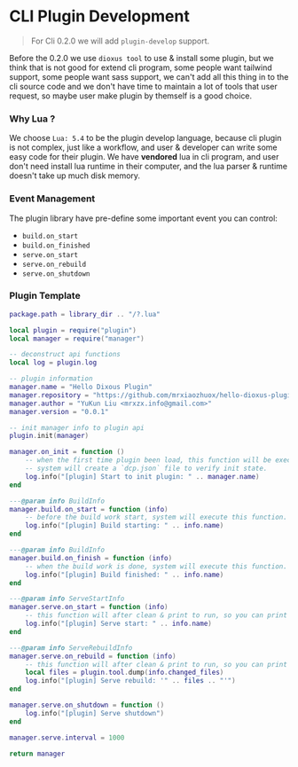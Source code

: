 # CLI Plugin Development

> For Cli 0.2.0 we will add `plugin-develop` support.

Before the 0.2.0 we use `dioxus tool` to use & install some plugin, but we think that is not good for extend cli program, some people want tailwind support, some people want sass support, we can't add all this thing in to the cli source code and we don't have time to maintain a lot of tools that user request, so maybe user make plugin by themself is a good choice.

### Why Lua ?

We choose `Lua: 5.4` to be the plugin develop language, because cli plugin is not complex, just like a workflow, and user & developer can write some easy code for their plugin. We have **vendored** lua in cli program, and user don't need install lua runtime in their computer, and the lua parser & runtime doesn't take up much disk memory.

### Event Management

The plugin library have pre-define some important event you can control:

- `build.on_start`
- `build.on_finished`
- `serve.on_start`
- `serve.on_rebuild`
- `serve.on_shutdown`

### Plugin Template

```lua
package.path = library_dir .. "/?.lua"

local plugin = require("plugin")
local manager = require("manager")

-- deconstruct api functions
local log = plugin.log

-- plugin information
manager.name = "Hello Dixous Plugin"
manager.repository = "https://github.com/mrxiaozhuox/hello-dioxus-plugin"
manager.author = "YuKun Liu <mrxzx.info@gmail.com>"
manager.version = "0.0.1"

-- init manager info to plugin api
plugin.init(manager)

manager.on_init = function ()
    -- when the first time plugin been load, this function will be execute.
    -- system will create a `dcp.json` file to verify init state.
    log.info("[plugin] Start to init plugin: " .. manager.name)
end

---@param info BuildInfo
manager.build.on_start = function (info)
    -- before the build work start, system will execute this function.
    log.info("[plugin] Build starting: " .. info.name)
end

---@param info BuildInfo
manager.build.on_finish = function (info)
    -- when the build work is done, system will execute this function.
    log.info("[plugin] Build finished: " .. info.name)
end

---@param info ServeStartInfo
manager.serve.on_start = function (info)
    -- this function will after clean & print to run, so you can print some thing.
    log.info("[plugin] Serve start: " .. info.name)
end

---@param info ServeRebuildInfo
manager.serve.on_rebuild = function (info)
    -- this function will after clean & print to run, so you can print some thing.
    local files = plugin.tool.dump(info.changed_files)
    log.info("[plugin] Serve rebuild: '" .. files .. "'")
end

manager.serve.on_shutdown = function ()
    log.info("[plugin] Serve shutdown")
end

manager.serve.interval = 1000

return manager
```